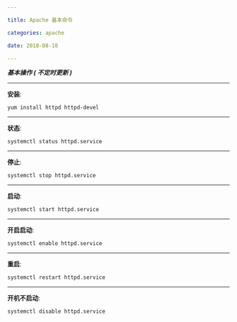 ```yaml
---

title: Apache 基本命令

categories: apache

date: 2018-08-10

---
```


**_基本操作 ( 不定时更新 )_**

---

**安装**: 

`yum install httpd httpd-devel`

---

**状态**: 

`systemctl status httpd.service`

---

**停止**: 

`systemctl stop httpd.service`

---

**启动**: 

`systemctl start httpd.service`

---

**开启启动**: 

`systemctl enable httpd.service`

---

**重启**: 

`systemctl restart httpd.service`

---

**开机不启动**: 

`systemctl disable httpd.service`
